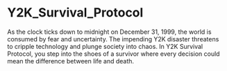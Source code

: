 # Y2K_Survival_Protocol
As the clock ticks down to midnight on December 31, 1999, the world is consumed by fear and uncertainty. The impending Y2K disaster threatens to cripple technology and plunge society into chaos. In Y2K Survival Protocol, you step into the shoes of a survivor where every decision could mean the difference between life and death.
